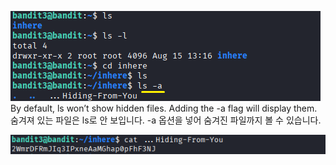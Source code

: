 ![image break](/Pictur/Level3/bandit1.png) <br>
By default, ls won’t show hidden files. Adding the -a flag will display them.<br>
숨겨져 있는 파일은 ls로 안 보입니다. -a 옵션을 넣어 숨겨진 파일까지 볼 수 있습니다. 

![image break](/Pictur/Level3/bandit2.png) 
